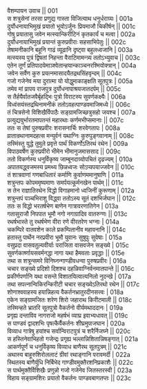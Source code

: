 वैशम्पायन उवाच ||	001    
स शत्रुसेनां तरसा प्रणुद्य गास्ता विजित्याथ धनुर्धराग्र्यः |	001a  
दुर्योधनायाभिमुखं प्रयातो भूयोऽर्जुनः प्रियमाजौ चिकीर्षन् ||	001c  
गोषु प्रयातासु जवेन मत्स्यान्किरीटिनं कृतकार्यं च मत्वा |	002a  
दुर्योधनायाभिमुखं प्रयान्तं कुरुप्रवीराः सहसाभिपेतुः ||	002c  
तेषामनीकानि बहूनि गाढं व्यूढानि दृष्ट्वा बहुलध्वजानि |	003a  
मत्स्यस्य पुत्रं द्विषतां निहन्ता वैराटिमामन्त्र्य ततोऽभ्युवाच ||	003c  
एतेन तूर्णं प्रतिपादयेमाञ्श्वेतान्हयान्काञ्चनरश्मियोक्त्रान् |	004a  
जवेन सर्वेण कुरु प्रयत्नमासादयैतद्रथसिंहवृन्दम् ||	004c  
गजो गजेनेव मया दुरात्मा यो योद्धुमाकाङ्क्षति सूतपुत्रः |	005a  
तमेव मां प्रापय राजपुत्र दुर्योधनापाश्रयजातदर्पम् ||	005c  
स तैर्हयैर्वातजवैर्बृहद्भिः पुत्रो विराटस्य सुवर्णकक्ष्यैः |	006a  
विध्वंसयंस्तद्रथिनामनीकं ततोऽवहत्पाण्डवमाजिमध्ये ||	006c  
तं चित्रसेनो विशिखैर्विपाठैः सङ्ग्रामजिच्छत्रुसहो जयश्च |	007a  
प्रत्युद्ययुर्भारतमापतन्तं महारथाः कर्णमभीप्समानाः ||	007c  
ततः स तेषां पुरुषप्रवीरः शरासनार्चिः शरवेगतापः |	008a  
व्रातान्रथानामदहत्स मन्युर्वनं यथाग्निः कुरुपुङ्गवानाम् ||	008c  
तस्मिंस्तु युद्धे तुमुले प्रवृत्ते पार्थं विकर्णोऽतिरथं रथेन |	009a  
विपाठवर्षेण कुरुप्रवीरो भीमेन भीमानुजमाससाद ||	009c  
ततो विकर्णस्य धनुर्विकृष्य जाम्बूनदाग्र्योपचितं दृढज्यम् |	010a  
अपातयद्ध्वजमस्य प्रमथ्य छिन्नध्वजः सोऽप्यपयाज्जवेन ||	010c  
तं शात्रवाणां गणबाधितारं कर्माणि कुर्वाणममानुषाणि |	011a  
शत्रुन्तपः कोपममृष्यमाणः समर्पयत्कूर्मनखेन पार्थम् ||	011c  
स तेन राज्ञातिरथेन विद्धो विगाहमानो ध्वजिनीं कुरूणाम् |	012a  
शत्रुन्तपं पञ्चभिराशु विद्ध्वा ततोऽस्य सूतं दशभिर्जघान || 	012c  
ततः स विद्धो भरतर्षभेण बाणेन गात्रावरणातिगेन |	013a  
गतासुराजौ निपपात भूमौ नगो नगाग्रादिव वातरुग्णः ||	013c  
रथर्षभास्ते तु रथर्षभेण वीरा रणे वीरतरेण भग्नाः |	014a  
चकम्पिरे वातवशेन काले प्रकम्पितानीव महावनानि ||	014c  
हतास्तु पार्थेन नरप्रवीरा भूमौ युवानः सुषुपुः सुवेषाः |	015a  
वसुप्रदा वासवतुल्यवीर्याः पराजिता वासवजेन सङ्ख्ये |	015c  
सुवर्णकार्ष्णायसवर्मनद्धा नागा यथा हैमवताः प्रवृद्धाः ||	015e   
तथा स शत्रून्समरे विनिघ्नन्गाण्डीवधन्वा पुरुषप्रवीरः |	016a  
चचार सङ्ख्ये प्रदिशो दिशश्च दहन्निवाग्निर्वनमातपान्ते ||	016c  
प्रकीर्णपर्णानि यथा वसन्ते विशातयित्वात्यनिलो नुदन्खे |	017a  
तथा सपत्नान्विकिरन्किरीटी चचार सङ्ख्येऽतिरथो रथेन ||	017c  
शोणाश्ववाहस्य हयान्निहत्य वैकर्तनभ्रातुरदीनसत्त्वः |	018a  
एकेन सङ्ग्रामजितः शरेण शिरो जहाराथ किरीटमाली ||	018c  
तस्मिन्हते भ्रातरि सूतपुत्रो वैकर्तनो वीर्यमथाददानः |	019a  
प्रगृह्य दन्ताविव नागराजो महर्षभं व्याघ्र इवाभ्यधावत् ||	019c  
स पाण्डवं द्वादशभिः पृषत्कैर्वैकर्तनः शीघ्रमुपाजघान |	020a  
विव्याध गात्रेषु हयांश्च सर्वान्विराटपुत्रं च शरैर्निजघ्ने ||	020c  
स हस्तिनेवाभिहतो गजेन्द्रः प्रगृह्य भल्लान्निशितान्निषङ्गात् |	021a  
आकर्णपूर्णं च धनुर्विकृष्य विव्याध बाणैरथ सूतपुत्रम् ||	021c  
अथास्य बाहूरुशिरोललाटं ग्रीवां रथाङ्गानि परावमर्दी |	022a  
स्थितस्य बाणैर्युधि निर्बिभेद गाण्डीवमुक्तैरशनिप्रकाशैः ||	022c  
स पार्थमुक्तैर्विशिखैः प्रणुन्नो गजो गजेनेव जितस्तरस्वी |	023a  
विहाय सङ्ग्रामशिरः प्रयातो वैकर्तनः पाण्डवबाणतप्तः ||	023c  
